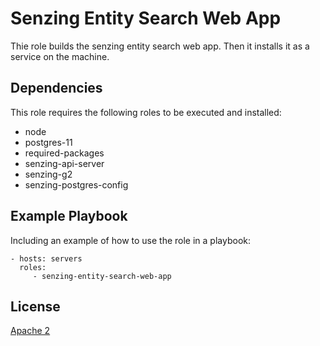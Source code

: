 Senzing Entity Search Web App
=========

Thie role builds the senzing entity search web app. Then it installs it as a service on the machine.

Dependencies
------------

This role requires the following roles to be executed and installed:

- node
- postgres-11
- required-packages
- senzing-api-server
- senzing-g2
- senzing-postgres-config

Example Playbook
----------------

Including an example of how to use the role in a playbook:

```ansible
- hosts: servers
  roles:
     - senzing-entity-search-web-app
```

License
-------

[Apache 2](../../../LICENSE)
